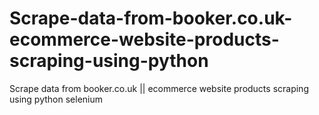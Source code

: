 # Scrape-data-from-booker.co.uk-ecommerce-website-products-scraping-using-python
Scrape data from booker.co.uk || ecommerce website products scraping using python selenium
